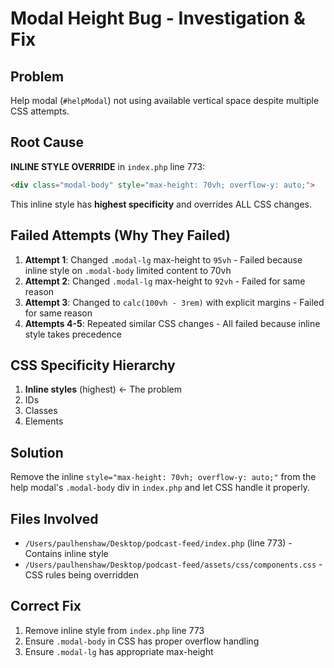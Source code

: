 # Modal Height Bug - Investigation & Fix

## Problem
Help modal (`#helpModal`) not using available vertical space despite multiple CSS attempts.

## Root Cause
**INLINE STYLE OVERRIDE** in `index.php` line 773:
```html
<div class="modal-body" style="max-height: 70vh; overflow-y: auto;">
```

This inline style has **highest specificity** and overrides ALL CSS changes.

## Failed Attempts (Why They Failed)
1. **Attempt 1**: Changed `.modal-lg` max-height to `95vh` - Failed because inline style on `.modal-body` limited content to 70vh
2. **Attempt 2**: Changed `.modal-lg` max-height to `92vh` - Failed for same reason
3. **Attempt 3**: Changed to `calc(100vh - 3rem)` with explicit margins - Failed for same reason
4. **Attempts 4-5**: Repeated similar CSS changes - All failed because inline style takes precedence

## CSS Specificity Hierarchy
1. **Inline styles** (highest) ← The problem
2. IDs
3. Classes
4. Elements

## Solution
Remove the inline `style="max-height: 70vh; overflow-y: auto;"` from the help modal's `.modal-body` div in `index.php` and let CSS handle it properly.

## Files Involved
- `/Users/paulhenshaw/Desktop/podcast-feed/index.php` (line 773) - Contains inline style
- `/Users/paulhenshaw/Desktop/podcast-feed/assets/css/components.css` - CSS rules being overridden

## Correct Fix
1. Remove inline style from `index.php` line 773
2. Ensure `.modal-body` in CSS has proper overflow handling
3. Ensure `.modal-lg` has appropriate max-height
